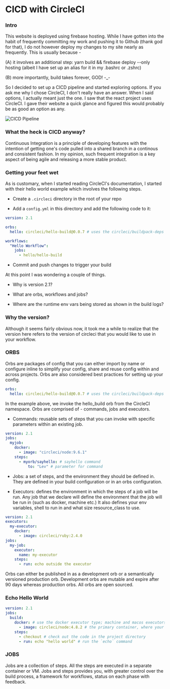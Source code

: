 # CICD with CircleCI

### Intro

This website is deployed using firebase hosting. While I have gotten into the habit of frequently committing my work and pushing it to Github (thank god for that), I do not however deploy my changes to my site nearly as frequently. This is usually because -

(A) it involves an additional step: yarn build && firebase deploy --only hosting (albeit I have set up an alias for it in my .bashrc or .zshrc)

(B) more importantly, build takes forever, GOD! -\_-

So I decided to set up a CICD pipeline and started exploring options. If you ask me why I chose CircleCI, I don't really have an answer. When I said options, I actually meant just the one. I saw that the react project uses CircleCI. I gave their website a quick glance and figured this would probably be as good an option as any.

![CICD Pipeline](https://www.leadingagile.com/wp-content/uploads/2018/05/CICD-1.jpg)

### What the heck is CICD anyway?

Continuous Integration is a principle of developing features with the intention of getting one's code pulled into a shared branch in a continous and consistent fashion. In my opinion, such frequent integration is a key aspect of being agile and releasing a more stable product.

### Getting your feet wet

As is customary, when I started reading CircleCI's documentation, I started with their hello world example which involves the following steps.

- Create a `.circleci` directory in the root of your repo

- Add a `config.yml` in this directory and add the following code to it:

```yml
version: 2.1

orbs:
  hello: circleci/hello-build@0.0.7 # uses the circleci/buildpack-deps Docker image

workflows:
  "Hello Workflow":
    jobs:
      - hello/hello-build
```

- Commit and push changes to trigger your build

At this point I was wondering a couple of things.

- Why is version 2.1?

- What are orbs, workflows and jobs?

- Where are the runtime env vars being stored as shown in the build logs?

### Why the version?

Although it seems fairly obvious now, it took me a while to realize that the version here refers to the version of circleci that you would like to use in your workflow.

### ORBS

Orbs are packages of config that you can either import by name or configure inline to simplify your config, share and reuse config within and across projects. Orbs are also considered best practices for setting up your config.

```yml
orbs:
  hello: circleci/hello-build@0.0.7 # uses the circleci/buildpack-deps Docker image
```

In the example above, we invoke the hello_build orb from the CircleCI namespace. Orbs are comprised of - commands, jobs and executors.

- Commands: reusable sets of steps that you can invoke with specific parameters within an existing job.

```yml
version: 2.1
jobs:
  myjob:
    docker:
      - image: "circleci/node:9.6.1"
    steps:
      - myorb/sayhello: # sayhello command
          to: "Lev" # parameter for command
```

- Jobs: a set of steps, and the environment they should be defined in. They are defined in your build configuration or in an orbs configuration.

- Executors: defines the environment in which the steps of a job will be run. Any job that we declare will define the environment that the job will be run in (such as docker, machine etc.) It also defines your env variables, shell to run in and what size resource_class to use.

```yml
version: 2.1
executors:
  my-executor:
    docker:
      - image: circleci/ruby:2.4.0
jobs:
  my-job:
    executor:
      name: my-executor
    steps:
      - run: echo outside the executor
```

Orbs can either be published in as a development orb or a semantically versioned production orb. Development orbs are mutable and expire after 90 days whereas production orbs. All orbs are open sourced.

### Echo Hello World

```yml
version: 2.1
jobs:
  build:
    docker: # use the docker executor type; machine and macos executors are also supported
      - image: circleci/node:4.8.2 # the primary container, where your job's commands are run
    steps:
      - checkout # check out the code in the project directory
      - run: echo "hello world" # run the `echo` command
```

### JOBS

Jobs are a collection of steps. All the steps are executed in a separate container or VM. Jobs and steps provides you, with greater control over the build process, a framework for workflows, status on each phase with feedback.
